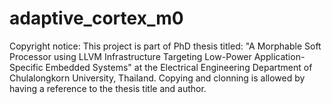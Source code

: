 # adaptive_cortex_m0

Copyright notice: This project is part of PhD thesis titled: "A Morphable Soft Processor using LLVM Infrastructure Targeting Low-Power Application-Specific Embedded Systems" at the Electrical Engineering Department of Chulalongkorn University, Thailand. Copying and clonning is allowed by having a reference to the thesis title and author.
